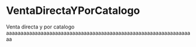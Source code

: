 # VentaDirectaYPorCatalogo
Venta directa y por catalogo
aaaaaaaaaaaaaaaaaaaaaaaaaaaaaaaaaaaaaaaaaaaaaaaaaaaaaaaaaaaaaaaaaa